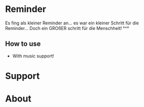 # Reminder
 Es fing als kleiner Reminder an...
 es war ein kleiner Schritt für die Reminder...
 Doch ein GROßER schritt für die Menschheit! °^°

## How to use
- With music support!

# Support 

# About 
